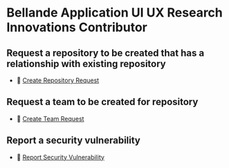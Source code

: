 # Bellande Application UI UX Research Innovations Contributor

## Request a repository to be created that has a relationship with existing repository
- 🚀 [Create Repository Request](https://github.com/Robotics-Sensors/bellande_application_ui_ux_research_innovations_contributor/issues/choose)

## Request a team to be created for repository
- 👥 [Create Team Request](https://github.com/Robotics-Sensors/bellande_application_ui_ux_research_innovations_contributor/issues/new/choose)

## Report a security vulnerability 
- 🔐 [Report Security Vulnerability](https://github.com/Robotics-Sensors/bellande_application_ui_ux_research_innovations_contributor/issues/new/choose)
